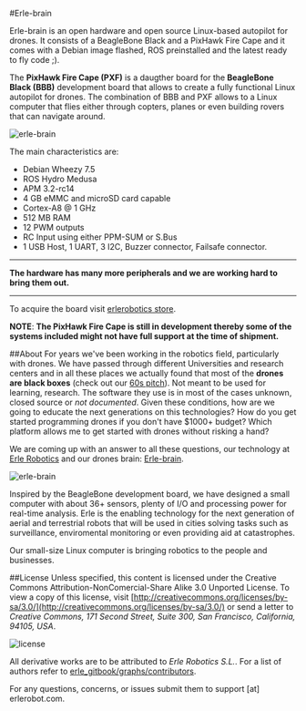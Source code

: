 #Erle-brain

Erle-brain is an open hardware and open source Linux-based autopilot for drones. It consists of a BeagleBone Black and a PixHawk Fire Cape and it comes with a Debian image flashed, ROS preinstalled and the latest ready to fly code ;).

The **PixHawk Fire Cape (PXF)** is a daugther board for the **BeagleBone Black (BBB)** development board that allows to create a fully functional Linux autopilot for drones. The combination of BBB and PXF allows to a Linux computer that flies either through copters, planes or even building rovers that can navigate around.

![erle-brain](http://erlerobotics.com/blog/wp-content/uploads/2014/12/IMG_6342.jpg)

The main characteristics are:
- Debian Wheezy 7.5
- ROS Hydro Medusa
- APM 3.2-rc14
- 4 GB eMMC and microSD card capable
- Cortex-A8 @ 1 GHz
- 512 MB RAM
- 12 PWM outputs
- RC Input using either PPM-SUM or S.Bus
- 1 USB Host, 1 UART, 3 I2C, Buzzer connector, Failsafe connector.

-------

**The hardware has many more peripherals and we are working hard to bring them out.**

-------

To acquire the board visit [erlerobotics store](https://erlerobotics.com/blog/product/erle-brain/).

**NOTE**: **The PixHawk Fire Cape is still in development thereby some of the systems included might not have full support at the time of shipment.**

##About
For years we've been working in the robotics field, particularly with drones. We have passed through different Universities and research centers and in all these places we actually found that most of the **drones are black boxes** (check out our [60s pitch](https://www.youtube.com/watch?v=tKAqjyXaC18)). Not meant to be used for learning, research. The software they use is in most of the cases unknown, closed source or *not documented*.
Given these conditions, how are we going to educate the next generations on this technologies? How do you get started programming drones if you don't have $1000+ budget? Which platform allows me to get started with drones without risking a hand?

We are coming up with an answer to all these questions, our technology at [Erle Robotics](http://erlerobotics.com) and our drones brain: [Erle-brain](http://erlerobotics.com/blog/tienda/erle-brain).

![erle-brain](http://erlerobotics.com/blog/wp-content/uploads/2014/12/IMG_6329.jpg)

Inspired by the BeagleBone development board, we have designed a small computer with about 36+ sensors, plenty of I/O and processing power for real-time analysis. Erle is the enabling technology for the next generation of aerial and terrestrial robots that will be used in cities solving tasks such as surveillance, enviromental monitoring or even providing aid at catastrophes.

Our small-size Linux computer is bringing robotics to the people and businesses.

##License
Unless specified, this content is licensed under the Creative Commons Attribution-NonComercial-Share Alike 3.0 Unported License. To view a copy of this license, visit [http://creativecommons.org/licenses/by-sa/3.0/](http://creativecommons.org/licenses/by-sa/3.0/) or send a letter to *Creative Commons, 171 Second Street, Suite 300, San Francisco, California, 94105, USA*.

![license](http://i.creativecommons.org/l/by-nc-sa/4.0/88x31.png)

All derivative works are to be attributed to *Erle Robotics S.L.*. For a list of authors refer to [erle_gitbook/graphs/contributors](https://github.com/erlerobot/erle_gitbook/graphs/contributors).

For any questions, concerns, or issues submit them to support [at] erlerobot.com.

